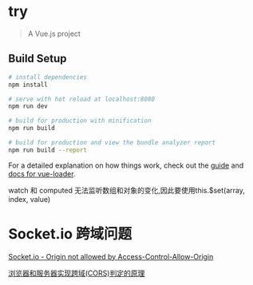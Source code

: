 # try

> A Vue.js project

## Build Setup

``` bash
# install dependencies
npm install

# serve with hot reload at localhost:8080
npm run dev

# build for production with minification
npm run build

# build for production and view the bundle analyzer report
npm run build --report
```

For a detailed explanation on how things work, check out the [guide](http://vuejs-templates.github.io/webpack/) and [docs for vue-loader](http://vuejs.github.io/vue-loader).

watch 和 computed 无法监听数组和对象的变化,因此要使用this.$set(array, index, value)

# Socket.io 跨域问题

[Socket.io - Origin not allowed by Access-Control-Allow-Origin](https://stackoverflow.com/questions/14705941/socket-io-origin-not-allowed-by-access-control-allow-origin)

[浏览器和服务器实现跨域(CORS)判定的原理](https://blog.csdn.net/zmx729618/article/details/53319383)